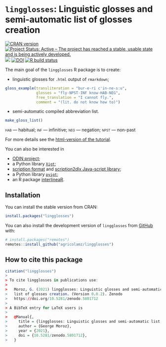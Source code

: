 <!-- README.md is generated from README.Rmd. Please edit that file -->

# `lingglosses`: Linguistic glosses and semi-automatic list of glosses creation

[![CRAN version](https://www.r-pkg.org/badges/version/lingglosses)](https://cran.r-project.org/package=lingglosses)
[![Project Status: Active – The project has reached a stable, usable state and is being actively developed.](https://www.repostatus.org/badges/latest/active.svg)](https://www.repostatus.org/#active)
[![](http://cranlogs.r-pkg.org/badges/grand-total/lingglosses)](https://CRAN.R-project.org/package=lingglosses)
[![DOI](https://zenodo.org/badge/440443756.svg)](https://zenodo.org/badge/latestdoi/440443756)
[![R build status](https://github.com/agricolamz/lingglosses/workflows/R-CMD-check/badge.svg)](https://github.com/agricolamz/lingglosses/actions)

The main goal of the `lingglosses` R package is to create:

* linguistic glosses for `.html` output of `rmarkdown`;

```r
gloss_example(transliteration = "bur-e-ri c'in-ne-sːu",
              glosses = "fly-NPST-INF know-HAB-NEG", 
              free_translation = "I cannot fly.", 
              comment = "(lit. do not know how to)")
```



* semi-automatic compiled abbreviation list.

```r
make_gloss_list()
```

<span style="font-variant:small-caps;">hab</span> — habitual; <span style="font-variant:small-caps;">inf</span> — infinitive; <span style="font-variant:small-caps;">neg</span> — negation; <span style="font-variant:small-caps;">npst</span> — non-past

For more details see the [html-version of the tutorial](https://agricolamz.github.io/lingglosses/).

You can also be interested in 

* [ODIN project](https://odin.linguistlist.org/);
* a Python library [`Xigt`](https://github.com/xigt/xigt);
* [scription format](https://github.com/digitallinguistics/scription) and [scription2dlx Java-script library](https://github.com/digitallinguistics/scription2dlx);
* a Python library [`pyigt`](https://github.com/cldf/pyigt);
* an R package [interlineaR](https://cran.r-project.org/web/packages/interlineaR/index.html).

## Installation

You can install the stable version from CRAN:


```r
install.packages("lingglosses")
```

You can also install the development version of `lingglosses` from [GitHub](https://github.com/agricolamz/lingglosses) with:


```r
# install.packages("remotes")
remotes::install_github("agricolamz/lingglosses")
```

## How to cite this package


```r
citation("lingglosses")
> 
> To cite lingglosses in publications use:
> 
>   Moroz, G. (2021) lingglosses: Linguistic glosses and semi-automatic
>   list of glosses creation. (Version 0.0.2). Zenodo
>   https://doi.org/10.5281/zenodo.5801712
> 
> A BibTeX entry for LaTeX users is
> 
>   @Manual{,
>     title = {lingglosses: Linguistic glosses and semi-automatic list of glosses creation},
>     author = {George Moroz},
>     year = {2021},
>     doi = {10.5281/zenodo.5801712},
>   }
```


